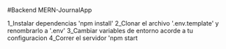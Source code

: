 #Backend MERN-JournalApp

1_Instalar dependencias 'npm install'
2_Clonar el archivo '.env.template' y renombrarlo a '.env'
3_Cambiar variables de entorno acorde a tu configuracion
4_Correr el servidor 'npm start